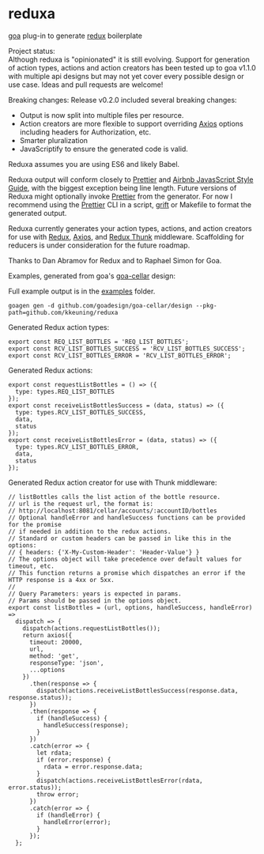 # reduxa
[goa](https://goa.design) plug-in to generate [redux](https://github.com/reactjs/redux) boilerplate

Project status:  
Although reduxa is "opinionated" it is still evolving.  Support for generation of action types, actions and action creators has been tested up to goa v1.1.0 with multiple api designs but may not yet cover every possible design or use case.  Ideas and pull requests are welcome!

Breaking changes:  Release v0.2.0 included several breaking changes:
- Output is now split into multiple files per resource.
- Action creators are more flexible to support overriding [Axios](https://github.com/mzabriskie/axios) options including headers for Authorization, etc.
- Smarter pluralization
- JavaScriptify to ensure the generated code is valid.

Reduxa assumes you are using ES6 and likely Babel.

Reduxa output will conform closely to [Prettier](https://github.com/prettier/prettier)
 and [Airbnb JavasScript Style Guide](https://github.com/airbnb/javascript), with the biggest exception being line length.  Future versions of Reduxa might optionally invoke
 [Prettier](https://github.com/prettier/prettier) from the generator.  For now I recommend using the [Prettier](https://github.com/prettier/prettier) CLI in a script, [grift](https://github.com/markbates/grift) or Makefile to format the generated output.

Reduxa currently generates your action types, actions, and action creators for use with [Redux](https://github.com/reactjs/redux), [Axios](https://github.com/mzabriskie/axios), and [Redux Thunk](https://github.com/gaearon/redux-thunk) middleware.  Scaffolding for reducers is under consideration for the future roadmap.  


Thanks to Dan Abramov for Redux and to Raphael Simon for Goa.  

Examples, generated from goa's [goa-cellar](https://github.com/goadesign/goa-cellar) design:

Full example output is in the [examples](examples/README.md) folder.

```
goagen gen -d github.com/goadesign/goa-cellar/design --pkg-path=github.com/kkeuning/reduxa
```

Generated Redux action types:
```
export const REQ_LIST_BOTTLES = 'REQ_LIST_BOTTLES';
export const RCV_LIST_BOTTLES_SUCCESS = 'RCV_LIST_BOTTLES_SUCCESS';
export const RCV_LIST_BOTTLES_ERROR = 'RCV_LIST_BOTTLES_ERROR';
```

Generated Redux actions:
```
export const requestListBottles = () => ({
  type: types.REQ_LIST_BOTTLES
});
export const receiveListBottlesSuccess = (data, status) => ({
  type: types.RCV_LIST_BOTTLES_SUCCESS,
  data,
  status
});
export const receiveListBottlesError = (data, status) => ({
  type: types.RCV_LIST_BOTTLES_ERROR,
  data,
  status
});
```

Generated Redux action creator for use with Thunk middleware:
```
// listBottles calls the list action of the bottle resource.
// url is the request url, the format is:
// http://localhost:8081/cellar/accounts/:accountID/bottles
// Optional handleError and handleSuccess functions can be provided for the promise
// if needed in addition to the redux actions.
// Standard or custom headers can be passed in like this in the options:
// { headers: {'X-My-Custom-Header': 'Header-Value'} }
// The options object will take precedence over default values for timeout, etc.
// This function returns a promise which dispatches an error if the HTTP response is a 4xx or 5xx.
//
// Query Parameters: years is expected in params.
// Params should be passed in the options object.
export const listBottles = (url, options, handleSuccess, handleError) =>
  dispatch => {
    dispatch(actions.requestListBottles());
    return axios({
      timeout: 20000,
      url,
      method: 'get',
      responseType: 'json',
      ...options
    })
      .then(response => {
        dispatch(actions.receiveListBottlesSuccess(response.data, response.status));
      })
      .then(response => {
        if (handleSuccess) {
          handleSuccess(response);
        }
      })
      .catch(error => {
        let rdata;
        if (error.response) {
          rdata = error.response.data;
        }
        dispatch(actions.receiveListBottlesError(rdata, error.status));
        throw error;
      })
      .catch(error => {
        if (handleError) {
          handleError(error);
        }
      });
  };
```
